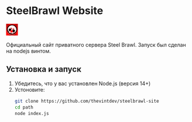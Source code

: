 # SteelBrawl Website

<img src="src/image/icon.png" width="32" height="32" alt="SteelBrawl Logo">

Официальный сайт приватного сервера Steel Brawl. Запуск был сделан на nodejs винтом.

## Установка и запуск

1. Убедитесь, что у вас установлен Node.js (версия 14+)
2. Устоновите:
   ```bash
   git clone https://github.com/thevintdev/steelbrawl-site
   cd path
   node index.js
   ```
